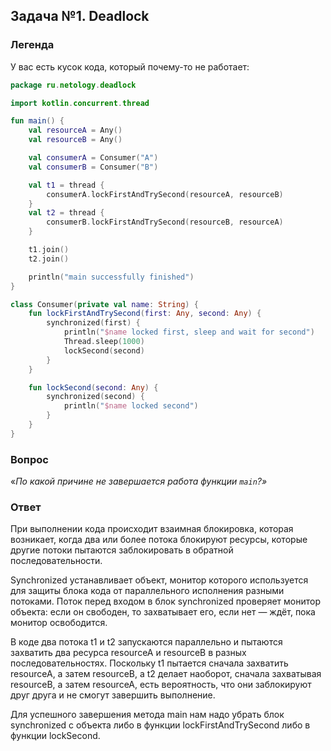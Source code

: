 ## Задача №1. Deadlock

### Легенда

У вас есть кусок кода, который почему-то не работает:

```kotlin
package ru.netology.deadlock

import kotlin.concurrent.thread

fun main() {
    val resourceA = Any()
    val resourceB = Any()

    val consumerA = Consumer("A")
    val consumerB = Consumer("B")

    val t1 = thread {
        consumerA.lockFirstAndTrySecond(resourceA, resourceB)
    }
    val t2 = thread {
        consumerB.lockFirstAndTrySecond(resourceB, resourceA)
    }

    t1.join()
    t2.join()

    println("main successfully finished")
}

class Consumer(private val name: String) {
    fun lockFirstAndTrySecond(first: Any, second: Any) {
        synchronized(first) {
            println("$name locked first, sleep and wait for second")
            Thread.sleep(1000)
            lockSecond(second)
        }
    }

    fun lockSecond(second: Any) {
        synchronized(second) {
            println("$name locked second")
        }
    }
}
```
### Вопрос

«*По какой причине не завершается работа функции `main`?»*

### Ответ

При выполнении кода происходит взаимная блокировка, которая возникает, когда два или более потока блокируют ресурсы, которые другие потоки пытаются заблокировать в обратной последовательности.

Synchronized устанавливает объект, монитор которого используется для защиты блока кода от параллельного исполнения разными потоками.
Поток перед входом в блок synchronized проверяет монитор объекта: если он свободен, то захватывает его, если нет — ждёт, пока монитор освободится.

В коде два потока t1 и t2 запускаются параллельно и пытаются захватить два ресурса resourceA и resourceB в разных последовательностях.
Поскольку t1 пытается сначала захватить resourceA, а затем resourceB, а t2 делает наоборот, сначала захватывая resourceB, а затем resourceA, есть вероятность, что они заблокируют друг друга и не смогут завершить выполнение.

Для успешного завершения метода main нам надо убрать блок synchronized с объекта либо в функции lockFirstAndTrySecond либо в функции lockSecond.


